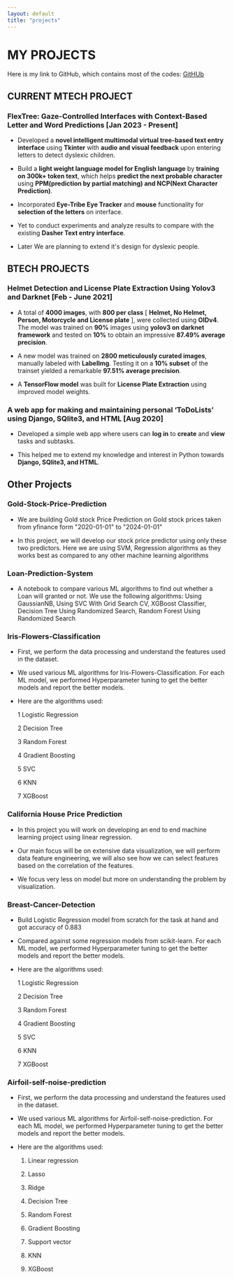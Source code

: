 ```yaml
---
layout: default
title: "projects"
---
```



# MY PROJECTS

Here is my link to GitHub, which contains most of the codes: [GitHUb](https://github.com/Hrushi-E)
## CURRENT MTECH PROJECT

### FlexTree: Gaze-Controlled Interfaces with Context-Based Letter and Word Predictions [Jan 2023 - Present]

* Developed a **novel intelligent multimodal virtual tree-based text entry interface** using **Tkinter** with **audio and visual feedback** upon entering letters to detect dyslexic children.
  
* Build a **light weight language model for English language** by **training on 300k+ token text**,  which helps **predict the next probable character** using **PPM(prediction by partial matching) and NCP(Next Character Prediction)**.

* Incorporated **Eye-Tribe Eye Tracker** and **mouse** functionality for **selection of the letters** on interface.
  
* Yet to conduct experiments and analyze results to compare with the existing **Dasher Text entry interface**.
* Later We are planning to extend it's design for dyslexic people.


## BTECH PROJECTS

### Helmet Detection and License Plate Extraction Using Yolov3 and Darknet		     [Feb - June 2021]
  
* A total of **4000 images**, with **800 per class** [ **Helmet, No Helmet, Person, Motorcycle and License plate** ], were collected using **OIDv4**. The model was trained on **90%** images using **yolov3 on darknet framework** and tested on **10%** to obtain an impressive **87.49% average precision**.
  
* A new model was trained on **2800 meticulously curated images**, manually labeled with **LabelImg**. Testing it on a **10% subset** of the trainset yielded a remarkable **97.51% average precision**.
  
* A **TensorFlow model** was built for **License Plate Extraction** using improved model weights.
  
### A web app for making and maintaining personal  ‘ToDoLists’ using Django, SQlite3, and HTML	  [Aug 2020]
  
* Developed a simple web app where users can **log in** to **create** and **view** tasks and subtasks.

* This helped me to extend my knowledge and interest in Python towards **Django, SQlite3, and HTML**.

## Other Projects
    
### Gold-Stock-Price-Prediction
  
* We are building Gold stock Price Prediction on Gold stock prices taken from yfinance form "2020-01-01" to "2024-01-01"

* In this project, we will develop our stock price predictor using only these two predictors. Here we are using SVM, Regression algorithms as they works best as compared to any other machine learning algorithms


### Loan-Prediction-System
  
* A notebook to compare various ML algorithms to find out whether a Loan will granted or not. We use the following algorithms: Using GaussianNB, Using SVC With Grid Search CV, XGBoost Classifier, Decision Tree Using Randomized Search, Random Forest Using Randomized Search



### Iris-Flowers-Classification
  
* First, we perform the data processing and understand the features used in the dataset.

* We used various ML algorithms for Iris-Flowers-Classification. For each ML model, we performed Hyperparameter tuning to get the better models and report the better models.

* Here are the algorithms used:

    1 Logistic Regression
    
    2 Decision Tree
    
    3 Random Forest
    
    4 Gradient Boosting
    
    5 SVC
    
    6 KNN
    
    7 XGBoost

### California House Price Prediction

* In this project you will work on developing an end to end machine learning project using linear regression.

* Our main focus will be on extensive data visualization, we will perform data feature engineering, we will also see how we can select features based on the correlation of the features.

* We focus very less on model but more on understanding the problem by visualization.

### Breast-Cancer-Detection

* Build Logistic Regression model from scratch for the task at hand and got accuracy of 0.883

* Compared against some regression models from scikit-learn. For each ML model, we performed Hyperparameter tuning to get the better models and report the better models.

* Here are the algorithms used:

    1 Logistic Regression
    
    2 Decision Tree
    
    3 Random Forest
    
    4 Gradient Boosting
    
    5 SVC
    
    6 KNN
    
    7 XGBoost

### Airfoil-self-noise-prediction

* First, we perform the data processing and understand the features used in the dataset.

* We used various ML algorithms for Airfoil-self-noise-prediction. For each ML model, we performed Hyperparameter tuning to get the better models and report the better models.

* Here are the algorithms used:

    1. Linear regression
    
    2. Lasso
    
    3. Ridge
    
    4. Decision Tree
    
    5. Random Forest
    
    6. Gradient Boosting
    
    7. Support vector
    
    8. KNN
    
    9. XGBoost

